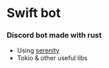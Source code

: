# Swift bot

### Discord bot made with rust


- Using [serenity](https://github.com/serenity-rs/serenity)
- Tokio & other useful libs